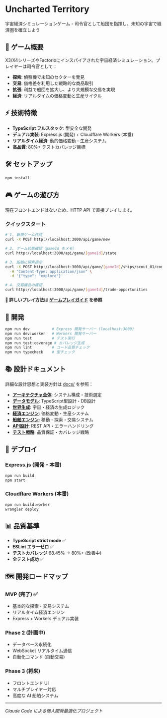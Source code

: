 # Uncharted Territory

宇宙経済シミュレーションゲーム - 司令官として船団を指揮し、未知の宇宙で経済圏を確立しよう

## 🌌 ゲーム概要

X3/X4シリーズやFactorioにインスパイアされた宇宙経済シミュレーション。プレイヤーは司令官として：

- **探索**: 偵察機で未知のセクターを発見
- **交易**: 価格差を利用した戦略的な商品取引  
- **拡張**: 利益で船団を拡大し、より大規模な交易を実現
- **経済**: リアルタイムの価格変動と生産サイクル

## ⚡ 技術特徴

- **TypeScript フルスタック**: 型安全な開発
- **デュアル実装**: Express.js (開発) + Cloudflare Workers (本番)
- **リアルタイム経済**: 動的価格変動・生産システム
- **高品質**: 80%+ テストカバレッジ目標

## 🛠 セットアップ

```bash
npm install
```

## 🎮 ゲームの遊び方

現在フロントエンドはないため、HTTP API で直接プレイします。

### クイックスタート
```bash
# 1. 新規ゲーム作成
curl -X POST http://localhost:3000/api/game/new

# 2. ゲーム状態確認（gameId をメモ）
curl http://localhost:3000/api/game/[gameId]/state

# 3. 船舶に探索指示
curl -X POST http://localhost:3000/api/game/[gameId]/ships/scout_01/commands \
  -H "Content-Type: application/json" \
  -d '{"type": "explore"}'

# 4. 交易機会の確認
curl http://localhost:3000/api/game/[gameId]/trade-opportunities
```

**📖 詳しいプレイ方法は [ゲームプレイガイド](./docs/GAMEPLAY_GUIDE.md) を参照**

## 📝 開発

```bash
npm run dev          # Express 開発サーバー (localhost:3000)
npm run dev:worker   # Workers 開発サーバー
npm run test         # テスト実行
npm run test:coverage # カバレッジ生成
npm run lint         # コード品質チェック
npm run typecheck    # 型チェック
```

## 📚 設計ドキュメント

詳細な設計思想と実装方針は [docs/](./docs/) を参照：

- **[アーキテクチャ全体](./docs/ARCHITECTURE.md)**: システム構成・技術選定
- **[データモデル](./docs/DATA_MODEL.md)**: TypeScript型設計・DB設計
- **[世界生成](./docs/WORLD_GENERATION.md)**: 宇宙・経済の生成ロジック  
- **[経済エンジン](./docs/ECONOMIC_ENGINE.md)**: 価格変動・生産システム
- **[船舶エンジン](./docs/SHIP_ENGINE.md)**: 移動・探索・交易システム
- **[API設計](./docs/API_DESIGN.md)**: REST API・エラーハンドリング
- **[テスト戦略](./docs/TESTING_STRATEGY.md)**: 品質保証・カバレッジ戦略

## 🚢 デプロイ

### Express.js (開発・本番)
```bash
npm run build
npm start
```

### Cloudflare Workers (本番)
```bash
npm run build:worker
wrangler deploy
```

## 📊 品質基準

- **TypeScript strict mode** ✅
- **ESLint エラーゼロ** ✅  
- **テストカバレッジ** 68.45% → 80%+ (改善中)
- **全テスト成功** ✅

## 🗺️ 開発ロードマップ

### MVP (完了) ✅
- 基本的な探索・交易システム
- リアルタイム経済エンジン
- Express + Workers デュアル実装

### Phase 2 (計画中)
- データベース永続化
- WebSocket リアルタイム通信
- 自動化コマンド (自動交易)

### Phase 3 (将来)
- フロントエンド UI
- マルチプレイヤー対応
- 高度な AI 船舶システム

---

*Claude Code による個人開発最適化プロジェクト*
